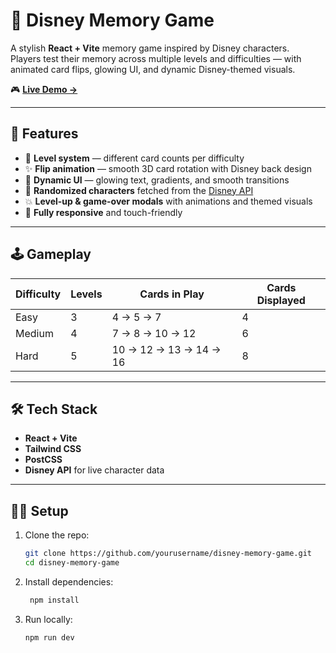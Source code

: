 # 🎴 Disney Memory Game

A stylish **React + Vite** memory game inspired by Disney characters.  
Players test their memory across multiple levels and difficulties — with animated card flips, glowing UI, and dynamic Disney-themed visuals.

🎮 **[Live Demo →](https://disneymemorycard.netlify.app)**

---

## 🚀 Features
- 🧠 **Level system** — different card counts per difficulty
- ✨ **Flip animation** — smooth 3D card rotation with Disney back design
- 🎨 **Dynamic UI** — glowing text, gradients, and smooth transitions
- 🎴 **Randomized characters** fetched from the [Disney API](https://disneyapi.dev)
- 💥 **Level-up & game-over modals** with animations and themed visuals
- 🧩 **Fully responsive** and touch-friendly

---

## 🕹️ Gameplay
| Difficulty | Levels | Cards in Play | Cards Displayed |
|-------------|---------|----------------|----------------|
| Easy | 3 | 4 → 5 → 7 | 4 |
| Medium | 4 | 7 → 8 → 10 → 12 | 6 |
| Hard | 5 | 10 → 12 → 13 → 14 → 16 | 8 |

---

## 🛠️ Tech Stack
- **React + Vite**
- **Tailwind CSS**
- **PostCSS**
- **Disney API** for live character data

---

## 🧑‍💻 Setup
1. Clone the repo:
   ```bash
   git clone https://github.com/yourusername/disney-memory-game.git
   cd disney-memory-game

2. Install dependencies:
   ```bash
    npm install
   
3. Run locally:
    ```bash
    npm run dev